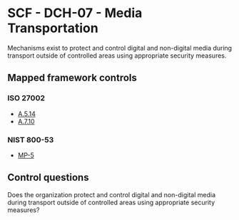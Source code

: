 # SCF - DCH-07 - Media Transportation
Mechanisms exist to protect and control digital and non-digital media during transport outside of controlled areas using appropriate security measures.
## Mapped framework controls
### ISO 27002
- [A.5.14](../iso27002/a-5.md#a514)
- [A.7.10](../iso27002/a-7.md#a710)
  
### NIST 800-53
- [MP-5](../nist80053/mp-5.md)
  
## Control questions
Does the organization protect and control digital and non-digital media during transport outside of controlled areas using appropriate security measures?
  